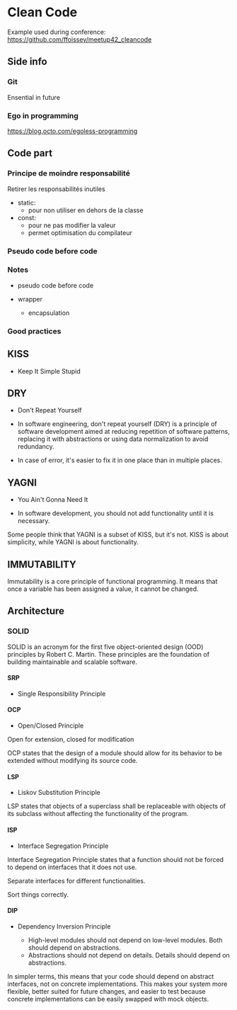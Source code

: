 # Clean Code

Example used during conference: https://github.com/ffoissey/meetup42_cleancode

## Side info

### Git

Ensential in future

### Ego in programming

https://blog.octo.com/egoless-programming

## Code part

### Principe de moindre responsabilité

Retirer les responsabilités inutiles

- static: 
  - pour non utiliser en dehors de la classe
- const:
  - pour ne pas modifier la valeur
  - permet optimisation du compilateur

### Pseudo code before code

### Notes

- pseudo code before code

- wrapper
  - encapsulation

### Good practices

## KISS

- Keep It Simple Stupid

## DRY

- Don't Repeat Yourself

- In software engineering, don't repeat yourself (DRY) is a principle of software development aimed at reducing repetition of software patterns, replacing it with abstractions or using data normalization to avoid redundancy.

- In case of error, it's easier to fix it in one place than in multiple places.

## YAGNI

- You Ain't Gonna Need It

- In software development, you should not add functionality until it is necessary.

Some people think that YAGNI is a subset of KISS, but it's not. KISS is about simplicity, while YAGNI is about functionality.


## IMMUTABILITY

Immutability is a core principle of functional programming. It means that once a variable has been assigned a value, it cannot be changed.

## Architecture

### SOLID

SOLID is an acronym for the first five object-oriented design (OOD) principles by Robert C. Martin. These principles are the foundation of building maintainable and scalable software.

#### SRP

- Single Responsibility Principle

#### OCP

- Open/Closed Principle

Open for extension, closed for modification

OCP states that the design of a module should allow for its behavior to be extended without modifying its source code.

#### LSP

- Liskov Substitution Principle

LSP states that objects of a superclass shall be replaceable with objects of its subclass without affecting the functionality of the program.

#### ISP

- Interface Segregation Principle

Interface Segregation Principle states that a function should not be forced to depend on interfaces that it does not use.

Separate interfaces for different functionalities.

Sort things correctly.

#### DIP

- Dependency Inversion Principle

  - High-level modules should not depend on low-level modules. Both should depend on abstractions.
  - Abstractions should not depend on details. Details should depend on abstractions.

In simpler terms, this means that your code should depend on abstract interfaces, not on concrete implementations. This makes your system more flexible, better suited for future changes, and easier to test because concrete implementations can be easily swapped with mock objects.
